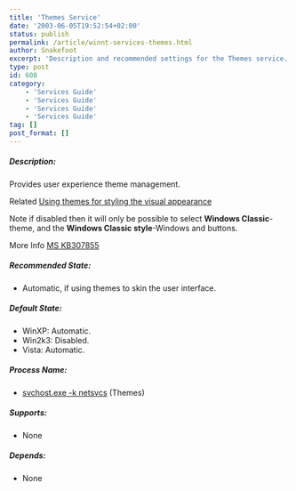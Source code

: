 ```yaml
---
title: 'Themes Service'
date: '2003-06-05T19:52:54+02:00'
status: publish
permalink: /article/winnt-services-themes.html
author: Snakefoot
excerpt: 'Description and recommended settings for the Themes service.'
type: post
id: 608
category:
    - 'Services Guide'
    - 'Services Guide'
    - 'Services Guide'
    - 'Services Guide'
tag: []
post_format: []
---
```

##### Description:

 Provides user experience theme management.  
  
 Related [Using themes for styling the visual appearance](/article/windows-customize-visually.html)  
  
 Note if disabled then it will only be possible to select **Windows Classic**-theme, and the **Windows Classic style**-Windows and buttons.  
  
 More Info [MS KB307855](http://support.microsoft.com/kb/307855 "HOW TO: Configure Desktop Themes in Windows XP [Q307855]")  
  
##### Recommended State:

- Automatic, if using themes to skin the user interface.

##### Default State:

- WinXP: Automatic.
- Win2k3: Disabled.
- Vista: Automatic.

##### Process Name:

- [svchost.exe -k netsvcs](/article/winnt-services-wrapper.html) (Themes)

##### Supports:

- None

##### Depends:

- None